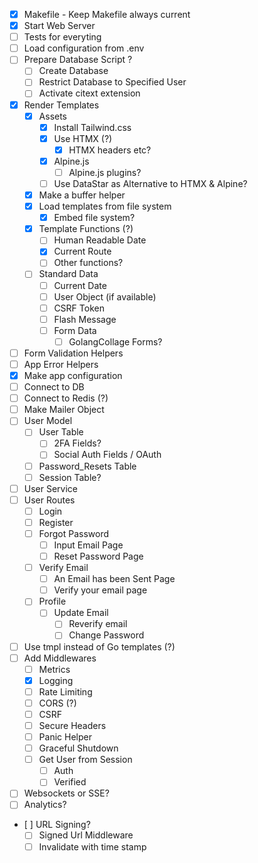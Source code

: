 - [X] Makefile - Keep Makefile always current
- [X] Start Web Server
- [ ] Tests for everyting
- [ ] Load configuration from .env
- [ ] Prepare Database Script ?
  - [ ] Create Database
  - [ ] Restrict Database to Specified User
  - [ ] Activate citext extension
- [X] Render Templates
  - [X] Assets
    - [X] Install Tailwind.css
    - [X] Use HTMX (?)
      - [X] HTMX headers etc?
    - [X] Alpine.js
      - [ ] Alpine.js plugins?
    - [ ] Use DataStar as Alternative to HTMX & Alpine?
  - [X] Make a buffer helper
  - [X] Load templates from file system
    - [X] Embed file system?
  - [X] Template Functions (?)
    - [ ] Human Readable Date
    - [X] Current Route
    - [ ] Other functions?
  - [ ] Standard Data
    - [ ] Current Date
    - [ ] User Object (if available)
    - [ ] CSRF Token
    - [ ] Flash Message
    - [ ] Form Data
      - [ ] GolangCollage Forms?
- [ ] Form Validation Helpers
- [ ] App Error Helpers
- [X] Make app configuration
- [ ] Connect to DB
- [ ] Connect to Redis (?)
- [ ] Make Mailer Object
- [ ] User Model
  - [ ] User Table
    - [ ] 2FA Fields?
    - [ ] Social Auth Fields / OAuth
  - [ ] Password_Resets Table
  - [ ] Session Table?
- [ ] User Service
- [ ] User Routes
  - [ ] Login
  - [ ] Register
  - [ ] Forgot Password
    - [ ] Input Email Page
    - [ ] Reset Password Page
  - [ ] Verify Email
    - [ ] An Email has been Sent Page
    - [ ] Verify your email page
  - [ ] Profile
    - [ ] Update Email
      - [ ] Reverify email
      - [ ] Change Password
- [ ] Use tmpl instead of Go templates (?)
- [ ] Add Middlewares
  - [ ] Metrics
  - [X] Logging
  - [ ] Rate Limiting
  - [ ] CORS (?)
  - [ ] CSRF
  - [ ] Secure Headers
  - [ ] Panic Helper
  - [ ] Graceful Shutdown
  - [ ] Get User from Session
    - [ ] Auth
    - [ ] Verified
- [ ] Websockets or SSE?
- [ ] Analytics?
- [ ] URL Signing?
  - [ ] Signed Url Middleware
  - [ ] Invalidate with time stamp

